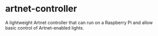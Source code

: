 # artnet-controller
A lightweight Artnet controller that can run on a Raspberry Pi and allow basic control of Artnet-enabled lights.
